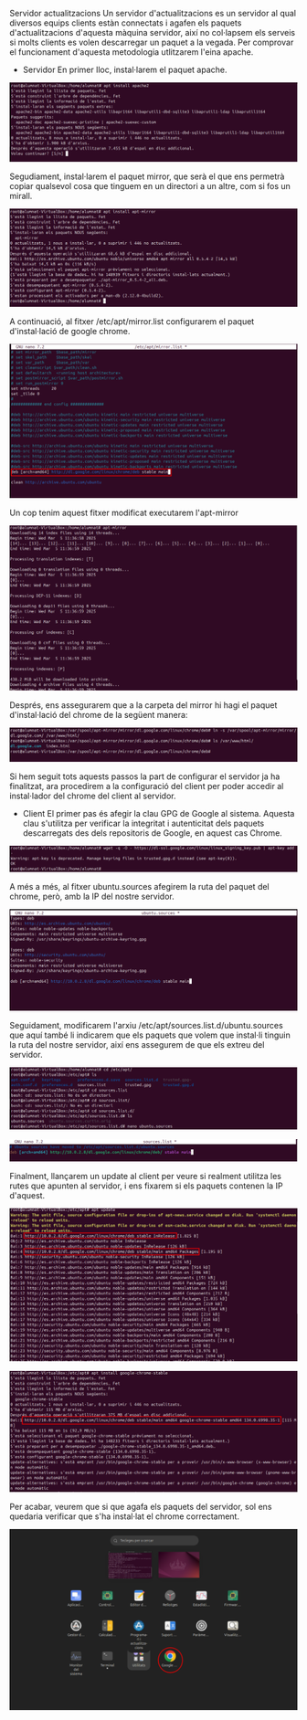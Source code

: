 Servidor actualitzacions
Un servidor d'actualitzacions es un servidor al qual diversos equips clients estàn connectats i agafen els paquets d'actualitzacions d'aquesta màquina servidor, així no col·lapsem els serveis si molts clients es volen descarregar un paquet a la vegada. Per comprovar el funcionament d'aquesta metodologia utlitzarem l'eina apache.

- Servidor
En primer lloc, instal·larem el paquet apache. 

![09](IMAGES/SA.png)

Segudiament, instal·larem el paquet mirror, que serà el que ens permetrà copiar qualsevol cosa que tinguem en un directori a un altre, com si fos un mirall. 


![09](IMAGES/SA1.png)


A continuació, al fitxer /etc/apt/mirror.list configurarem el paquet d'instal·lació de google chrome. 

![09](IMAGES/SA2.png)

Un cop tenim aquest fitxer modificat executarem l'apt-mirror 

![09](IMAGES/SA3.png)


Després, ens assegurarem que a la carpeta del mirror hi hagi el paquet d'instal·lació del chrome de la següent manera: 

![09](IMAGES/SA4.png)

Si hem seguit tots aquests passos la part de configurar el servidor ja ha finalitzat, ara procedirem a la configuració del client per poder accedir al instal·lador del chrome del client al servidor.

- Client
El primer pas és afegir la clau GPG de Google al sistema. Aquesta clau s'utilitza per verificar la integritat i autenticitat dels paquets descarregats des dels repositoris de Google, en aquest cas Chrome.

![09](IMAGES/SAC.png)

A més a més, al fitxer ubuntu.sources afegirem la ruta del paquet del chrome, però, amb la IP del nostre servidor. 

![09](IMAGES/SAC1.png)

Seguidament, modificarem l'arxiu /etc/apt/sources.list.d/ubuntu.sources que aquí també li indicarem que els paquets que volem que instal·li tinguin la ruta del nostre servidor, així ens assegurem de que els extreu del servidor. 

![09](IMAGES/SAC2.png)

![09](IMAGES/SAC3.png)

Finalment, llançarem un update al client per veure si realment utilitza les rutes que apunten al servidor, i ens fixarem si els paquets contenen la IP d'aquest. 

![09](IMAGES/SAC4.png)

![09](IMAGES/SAC5.png)

Per acabar, veurem que si que agafa els paquets del servidor, sol ens quedaria verificar que s'ha instal·lat el chrome correctament. 

![09](IMAGES/SAC6.png)

